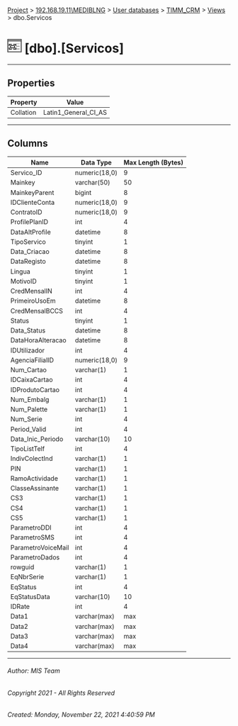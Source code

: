 #### 

[Project](../../../../index.md) > [192.168.19.11\\MEDIBLNG](../../../index.md) > [User databases](../../index.md) > [TIMM_CRM](../index.md) > [Views](Views.md) > dbo.Servicos

# ![Views](../../../../Images/View32.png) [dbo].[Servicos]

---

## <a name="#properties"></a>Properties

| Property | Value |
|---|---|
| Collation | Latin1_General_CI_AS |


---

## <a name="#columns"></a>Columns

| Name | Data Type | Max Length (Bytes) |
|---|---|---|
| Servico_ID | numeric(18,0) | 9 |
| Mainkey | varchar(50) | 50 |
| MainkeyParent | bigint | 8 |
| IDClienteConta | numeric(18,0) | 9 |
| ContratoID | numeric(18,0) | 9 |
| ProfilePlanID | int | 4 |
| DataAltProfile | datetime | 8 |
| TipoServico | tinyint | 1 |
| Data_Criacao | datetime | 8 |
| DataRegisto | datetime | 8 |
| Lingua | tinyint | 1 |
| MotivoID | tinyint | 1 |
| CredMensalIN | int | 4 |
| PrimeiroUsoEm | datetime | 8 |
| CredMensalBCCS | int | 4 |
| Status | tinyint | 1 |
| Data_Status | datetime | 8 |
| DataHoraAlteracao | datetime | 8 |
| IDUtilizador | int | 4 |
| AgenciaFilialID | numeric(18,0) | 9 |
| Num_Cartao | varchar(1) | 1 |
| IDCaixaCartao | int | 4 |
| IDProdutoCartao | int | 4 |
| Num_Embalg | varchar(1) | 1 |
| Num_Palette | varchar(1) | 1 |
| Num_Serie | int | 4 |
| Period_Valid | int | 4 |
| Data_Inic_Periodo | varchar(10) | 10 |
| TipoListTelf | int | 4 |
| IndivColectInd | varchar(1) | 1 |
| PIN | varchar(1) | 1 |
| RamoActividade | varchar(1) | 1 |
| ClasseAssinante | varchar(1) | 1 |
| CS3 | varchar(1) | 1 |
| CS4 | varchar(1) | 1 |
| CS5 | varchar(1) | 1 |
| ParametroDDI | int | 4 |
| ParametroSMS | int | 4 |
| ParametroVoiceMail | int | 4 |
| ParametroDados | int | 4 |
| rowguid | varchar(1) | 1 |
| EqNbrSerie | varchar(1) | 1 |
| EqStatus | int | 4 |
| EqStatusData | varchar(10) | 10 |
| IDRate | int | 4 |
| Data1 | varchar(max) | max |
| Data2 | varchar(max) | max |
| Data3 | varchar(max) | max |
| Data4 | varchar(max) | max |


---

###### Author:  MIS Team

###### Copyright 2021 - All Rights Reserved

###### Created: Monday, November 22, 2021 4:40:59 PM

